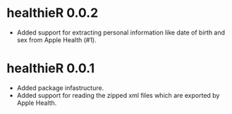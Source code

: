 # healthieR 0.0.2

* Added support for extracting personal information like date of birth and
  sex from Apple Health (#1).
  
  

# healthieR 0.0.1

* Added package infastructure.
* Added support for reading the zipped xml files which are exported by
  Apple Health.
